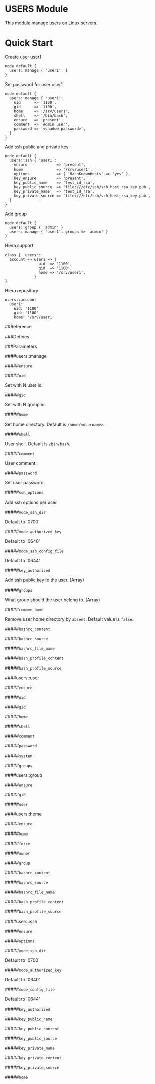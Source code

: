 # USERS Module

This module manage users on Linux servers.

# Quick Start

Create user user1

```puppet
node default {
  users::manage { 'user1': }
}
```

Set password for user user1

```puppet
node default {
  users::manage { 'user1':
    uid      => '1100',
    gid      => '1100',
    home     => '/srv/user1',
    shell    => '/bin/bash',
    ensure   => 'present',
    comment  => 'Admin user',
    password => '<shadow password>',
  }
}
```

Add ssh public and private key

```puppet
node default {
  users::ssh { 'user1':
    ensure             => 'present',
    home               => '/srv/user1',
    options            => { 'HashKnownHosts' => 'yes' },
    key_ensure         => 'present',
    key_public_name    => 'test_id_rsa',
    key_public_source  => 'file:///etc/ssh/ssh_host_rsa_key.pub',
    key_private_name   => 'test_id_rsa',
    key_private_source => 'file:///etc/ssh/ssh_host_rsa_key.pub',
  }
}
```

Add group

```puppet
node default {
  users::group { 'admin' }
  users::manage { 'user1': groups => 'admin' }
}
```

Hiera support
```puppet
class { 'users':
  account => user1 => {
               uid  => '1100',
               gid  => '1100',
               home => '/srv/user1',
             }
}
```

Hiera repository
```puppet
users::account
  user1:
    uid: '1100'
    gid: '1100'
    home: '/srv/user1'
```

##Reference

###Defines

###Parameters

####users::manage

#####`ensure`

#####`uid`

  Set with N user id.

#####`gid`

  Set with N group id.

#####`home`

  Set home directory. Default is `/home/<username>`.

#####`shell`

  User shell. Default is `/bin/bash`.

#####`comment`

  User comment.

#####`password`

  Set user password.

#####`ssh_options`

  Add ssh options per user

#####`mode_ssh_dir`

  Default to '0700'

#####`mode_authorized_key`

  Default to '0640'

#####`mode_ssh_config_file`

  Default to '0644'

#####`key_authorized`

  Add ssh public key to the user. (Array)

#####`groups`

  What group should the user belong to. (Array)

#####`remove_home`

  Remove user home directory by `absent`. Default value is `false`.

#####`bashrc_content`

#####`bashrc_source`

#####`bashrc_file_name`

#####`bash_profile_content`

#####`bash_profile_source`

####users::user

#####`ensure`

#####`uid`

#####`gid`

#####`home`

#####`shell`

#####`comment`

#####`password`

#####`system`

#####`groups`

####users::group

#####`ensure`

#####`gid`

#####`user`

####users::home

#####`ensure`

#####`home`

#####`force`

#####`owner`

#####`group`

#####`bashrc_content`

#####`bashrc_source`

#####`bashrc_file_name`

#####`bash_profile_content`

#####`bash_profile_source`

####users::ssh

#####`ensure`

#####`options`

#####`mode_ssh_dir`

  Default to '0700'

#####`mode_authorized_key`

  Default to '0640'

#####`mode_config_file`

  Default to '0644'

#####`key_authorized`

#####`key_public_name`

#####`key_public_content`

#####`key_public_source`

#####`key_private_name`

#####`key_private_content`

#####`key_private_source`

#####`home`

